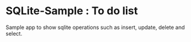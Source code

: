 SQLite-Sample : To do list
=============
Sample app to show sqlite operations such as insert, update, delete and select.
